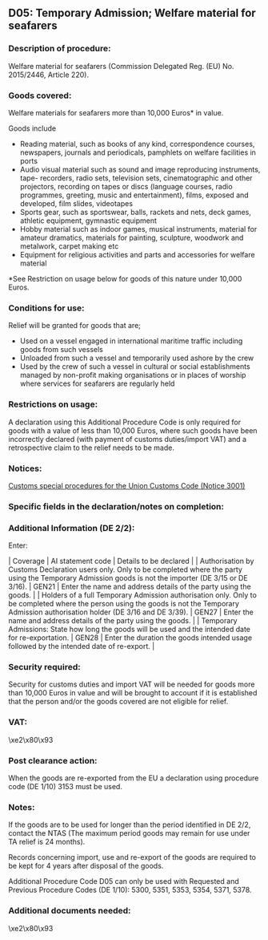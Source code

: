D05: Temporary Admission; Welfare material for seafarers
--------------------------------------------------------

### Description of procedure:

Welfare material for seafarers (Commission Delegated Reg. (EU) No. 2015/2446, Article 220).

### Goods covered:

Welfare materials for seafarers more than 10,000 Euros* in value.

Goods include

 * Reading material, such as books of any kind, correspondence courses, newspapers, journals and periodicals, pamphlets on welfare facilities in ports
 * Audio visual material such as sound and image reproducing instruments, tape- recorders, radio sets, television sets, cinematographic and other projectors, recording on tapes or discs (language courses, radio programmes, greeting, music and entertainment), films, exposed and developed, film slides, videotapes
 * Sports gear, such as sportswear, balls, rackets and nets, deck games, athletic equipment, gymnastic equipment
 * Hobby material such as indoor games, musical instruments, material for amateur dramatics, materials for painting, sculpture, woodwork and metalwork, carpet making etc
 * Equipment for religious activities and parts and accessories for welfare material

*See Restriction on usage below for goods of this nature under 10,000 Euros.

### Conditions for use:

Relief will be granted for goods that are;

 * Used on a vessel engaged in international maritime traffic including goods from such vessels
 * Unloaded from such a vessel and temporarily used ashore by the crew
 * Used by the crew of such a vessel in cultural or social establishments managed by non-profit making organisations or in places of worship where services for seafarers are regularly held

### Restrictions on usage:

A declaration using this Additional Procedure Code is only required for goods with a value of less than 10,000 Euros, where such goods have been incorrectly declared (with payment of customs duties/import VAT) and a retrospective claim to the relief needs to be made.

### Notices:

[Customs special procedures for the Union Customs Code (Notice 3001)](https://www.gov.uk/government/publications/notice-3001-special-procedures-for-the-union-customs-code)

### Specific fields in the declaration/notes on completion:

### Additional Information (DE 2/2):

Enter:



  |  Coverage |  AI statement code |  Details to be declared | 
   |  Authorisation by Customs Declaration users only. Only to be completed where the party using the Temporary Admission goods is not the importer (DE 3/15 or DE 3/16). |  GEN21 |  Enter the name and address details of the party using the goods. | 
 |  Holders of a full Temporary Admission authorisation only. Only to be completed where the person using the goods is not the Temporary Admission authorisation holder (DE 3/16 and DE 3/39). |  GEN27 |  Enter the name and address details of the party using the goods. | 
 |  Temporary Admissions: State how long the goods will be used and the intended date for re-exportation. |  GEN28 |  Enter the duration the goods intended usage followed by the intended date of re-export. | 
 
### Security required:

Security for customs duties and import VAT will be needed for goods more than 10,000 Euros in value and will be brought to account if it is established that the person and/or the goods covered are not eligible for relief.

### VAT:

\xe2\x80\x93

### Post clearance action:

When the goods are re-exported from the EU a declaration using procedure code (DE 1/10) 3153 must be used.

### Notes:

If the goods are to be used for longer than the period identified in DE 2/2, contact the NTAS (The maximum period goods may remain for use under TA relief is 24 months).

Records concerning import, use and re-export of the goods are required to be kept for 4 years after disposal of the goods.

Additional Procedure Code D05 can only be used with Requested and Previous Procedure Codes (DE 1/10): 5300, 5351, 5353, 5354, 5371, 5378.

### Additional documents needed:

\xe2\x80\x93

